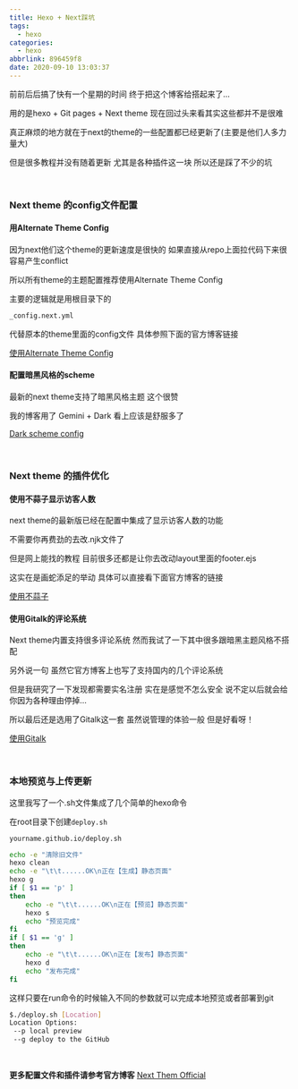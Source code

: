 ```yaml
---
title: Hexo + Next踩坑
tags:
  - hexo
categories:
  - hexo
abbrlink: 896459f8
date: 2020-09-10 13:03:37
---
```


前前后后搞了快有一个星期的时间 终于把这个博客给搭起来了...

用的是hexo + Git pages + Next theme 现在回过头来看其实这些都并不是很难 

真正麻烦的地方就在于next的theme的一些配置都已经更新了(主要是他们人多力量大)

但是很多教程并没有随着更新 尤其是各种插件这一块 所以还是踩了不少的坑

<!-- more -->

​    

### Next theme 的config文件配置

#### **用Alternate Theme Config**

因为next他们这个theme的更新速度是很快的 如果直接从repo上面拉代码下来很容易产生conflict

所以所有theme的主题配置推荐使用Alternate Theme Config

主要的逻辑就是用根目录下的

``` bash
_config.next.yml
```

代替原本的theme里面的config文件 具体参照下面的官方博客链接

[使用Alternate Theme Config](https://theme-next.js.org/docs/getting-started/configuration.html)

  

#### **配置暗黑风格的scheme**

最新的next theme支持了暗黑风格主题 这个很赞

我的博客用了 Gemini  + Dark 看上应该是舒服多了

[Dark scheme config](https://theme-next.js.org/docs/theme-settings/index.html?highlight=scheme)

​    

### Next theme 的插件优化

#### **使用不蒜子显示访客人数**

next theme的最新版已经在配置中集成了显示访客人数的功能

不需要你再费劲的去改.njk文件了 

但是网上能找的教程 目前很多还都是让你去改动layout里面的footer.ejs 

这实在是画蛇添足的举动 具体可以直接看下面官方博客的链接

[使用不蒜子](https://theme-next.js.org/docs/third-party-services/statistics-and-analytics.html?highlight=busuanz)

  

#### **使用Gitalk的评论系统**

Next theme内置支持很多评论系统 然而我试了一下其中很多跟暗黑主题风格不搭配

另外说一句 虽然它官方博客上也写了支持国内的几个评论系统

但是我研究了一下发现都需要实名注册 实在是感觉不怎么安全 说不定以后就会给你因为各种理由停掉...

所以最后还是选用了Gitalk这一套 虽然说管理的体验一般 但是好看呀！

[使用Gitalk](https://theme-next.js.org/docs/third-party-services/comments.html)

​    

### 本地预览与上传更新

这里我写了一个.sh文件集成了几个简单的hexo命令 

在root目录下创建```deploy.sh```

``` bash
yourname.github.io/deploy.sh
```
``` bash
echo -e "清除旧文件"
hexo clean
echo -e "\t\t......OK\n正在【生成】静态页面"
hexo g
if [ $1 == 'p' ]
then
    echo -e "\t\t......OK\n正在【预览】静态页面"
    hexo s
    echo "预览完成"
fi
if [ $1 == 'g' ]
then
    echo -e "\t\t......OK\n正在【发布】静态页面"
    hexo d
    echo "发布完成"
fi
```

这样只要在run命令的时候输入不同的参数就可以完成本地预览或者部署到git

```bash
$./deploy.sh [Location]
Location Options:
 --p local preview
 --g deploy to the GitHub  
```

​    

**更多配置文件和插件请参考官方博客** [Next Them Official](https://theme-next.js.org/)

